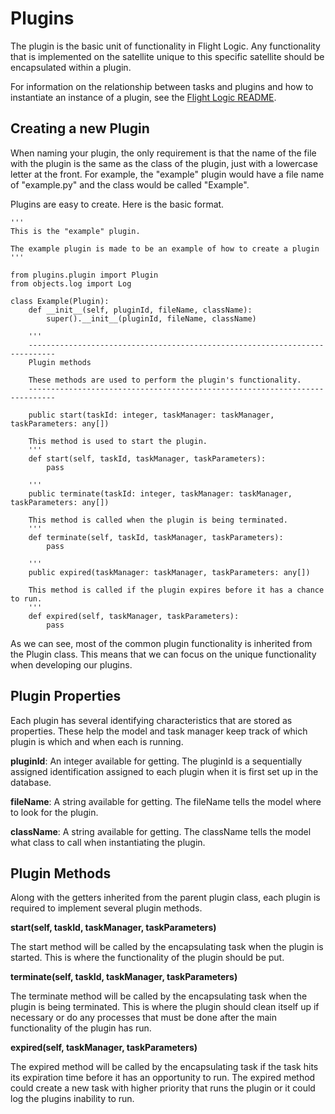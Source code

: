 # Plugins

The plugin is the basic unit of functionality in Flight Logic. Any functionality that is implemented on the satellite unique to this specific satellite should be encapsulated within a plugin.

For information on the relationship between tasks and plugins and how to instantiate an instance of a plugin, see the [Flight Logic README](../README.md#plugins-and-tasks).

## Creating a new Plugin

When naming your plugin, the only requirement is that the name of the file with the plugin is the same as the class of the plugin, just with a lowercase letter at the front. For example, the "example" plugin would have a file name of "example.py" and the class would be called "Example".

Plugins are easy to create. Here is the basic format.

    '''
    This is the "example" plugin.

    The example plugin is made to be an example of how to create a plugin
    '''

    from plugins.plugin import Plugin
    from objects.log import Log

    class Example(Plugin):
        def __init__(self, pluginId, fileName, className):
            super().__init__(pluginId, fileName, className)

        '''
        ----------------------------------------------------------------------------
        Plugin methods

        These methods are used to perform the plugin's functionality.
        ----------------------------------------------------------------------------

        public start(taskId: integer, taskManager: taskManager, taskParameters: any[])

        This method is used to start the plugin.
        '''
        def start(self, taskId, taskManager, taskParameters):
            pass

        '''
        public terminate(taskId: integer, taskManager: taskManager, taskParameters: any[])

        This method is called when the plugin is being terminated.
        '''
        def terminate(self, taskId, taskManager, taskParameters):
            pass

        '''
        public expired(taskManager: taskManager, taskParameters: any[])

        This method is called if the plugin expires before it has a chance to run.
        '''
        def expired(self, taskManager, taskParameters):
            pass

As we can see, most of the common plugin functionality is inherited from the Plugin class. This means that we can focus on the unique functionality when developing our plugins.

## Plugin Properties

Each plugin has several identifying characteristics that are stored as properties. These help the model and task manager keep track of which plugin is which and when each is running.

**pluginId**: An integer available for getting. The pluginId is a sequentially assigned identification assigned to each plugin when it is first set up in the database.

**fileName**: A string available for getting. The fileName tells the model where to look for the plugin.

**className**: A string available for getting. The className tells the model what class to call when instantiating the plugin.

## Plugin Methods

Along with the getters inherited from the parent plugin class, each plugin is required to implement several plugin methods.

**start(self, taskId, taskManager, taskParameters)**

The start method will be called by the encapsulating task when the plugin is started. This is where the functionality of the plugin should be put.

**terminate(self, taskId, taskManager, taskParameters)**

The terminate method will be called by the encapsulating task when the plugin is being terminated. This is where the plugin should clean itself up if necessary or do any processes that must be done after the main functionality of the plugin has run.

**expired(self, taskManager, taskParameters)**

The expired method will be called by the encapsulating task if the task hits its expiration time before it has an opportunity to run. The expired method could create a new task with higher priority that runs the plugin or it could log the plugins inability to run.
